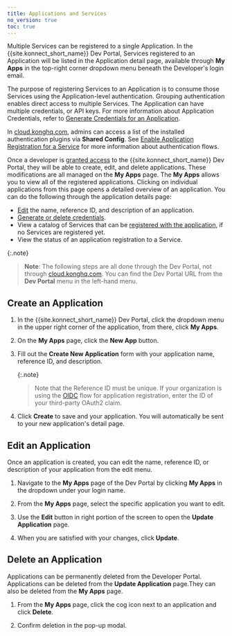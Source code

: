 ```yaml
---
title: Applications and Services
no_version: true
toc: true
---
```


Multiple Services can be registered to a single Application. In the {{site.konnect_short_name}} Dev Portal, Services registered to an Application will be listed in the Application detail page, available through **My Apps** in the top-right corner dropdown menu beneath the Developer's login email.

The purpose of registering Services to an Application is to consume those Services using the Application-level authentication. Grouping authentication enables direct access to multiple Services. The Application can have multiple credentials, or API keys. For more information about Application Credentials, refer to [Generate Credentials for an Application](/konnect/dev-portal/applications/dev-gen-creds/).

In [cloud.konghq.com](https://cloud.konghq.com), admins can access a list of the installed authentication plugins via **Shared Config**. See [Enable Application Registration for a Service](/konnect/dev-portal/applications/enable-app-reg/) for more information about authentication flows.

Once a developer is [granted access](/konnect/dev-portal/access-and-approval/manage-devs/) to the {{site.konnect_short_name}} Dev Portal, they will be able to create, edit, and delete applications. These modifications are all managed on the **My Apps** page. The **My Apps** allows you to view all of the registered applications. Clicking on individual applications from this page opens a detailed overview of an application. You can do the following through the application details page:

- [Edit](#edit-an-application) the name, reference ID, and description of an application.
- [Generate or delete credentials](/konnect/dev-portal/access-and-approval/dev-gen-creds).
- View a catalog of Services that can be [registered with the application](/konnect/dev-portal/applications/dev-reg-app-service), if no Services are registered yet.
- View the status of an application registration to a Service.

{:.note}
> **Note**: The following steps are all done through the Dev Portal, not through [cloud.konghq.com](https://cloud.konghq.com). You can find the Dev Portal URL from the **Dev Portal** menu in the left-hand menu.

## Create an Application

1. In the {{site.konnect_short_name}} Dev Portal, click  the dropdown menu in the upper right corner of the application, from there, click **My Apps**.

2. On the **My Apps** page, click the **New App** button.

3. Fill out the **Create New Application** form with your application name, reference ID, and description.

   {:.note}
   > Note that the Reference ID must be unique. If your organization is using the
   [OIDC](/konnect/dev-portal/applications/enable-app-reg#oidc-flow)
   flow for application registration, enter the ID of your third-party OAuth2 claim.

4. Click **Create** to save and your application. You will automatically be sent to your new application's detail page. 

## Edit an Application

Once an application is created, you can edit the name, reference ID, or description of your application from the edit menu. 

1. Navigate to the **My Apps** page of the Dev Portal by clicking **My Apps** in the dropdown under your login name.

2. From the **My Apps** page, select the specific application you want to edit. 

3. Use the **Edit** button in right portion of the screen to open the **Update Application** page. 

4. When you are satisfied with your changes, click **Update**. 

## Delete an Application

Applications can be permanently deleted from the Developer Portal. Applications can be deleted from the **Update Application** page.They can also be deleted from the **My Apps** page.  

1. From the **My Apps** page, click the cog icon next to an application and click **Delete**.

2. Confirm deletion in the pop-up modal.

